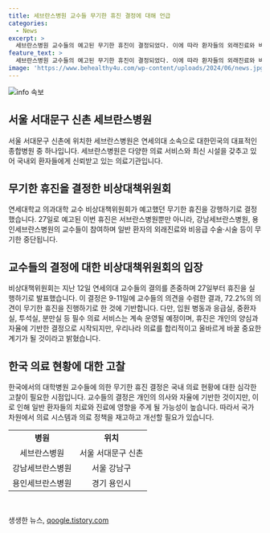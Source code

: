 ```yaml
---
title: 세브란스병원 교수들 무기한 휴진 결정에 대해 언급
categories:
  - News
excerpt: >
  세브란스병원 교수들의 예고된 무기한 휴진이 결정되었다. 이에 따라 환자들의 외래진료와 비응급 수술 등이 중단될 전망이다. 서울의대 등이 휴진을 중단한 가운데, 세브란스병원 교수들의 결정은 주목받을 것으로 보인다. 일부 필수 분야는 유지되나, 72.2%의 교수가 휴진을 지지하는 등 의료계 변화에 대한 관심이 높아질 전망이다.
feature_text: >
  세브란스병원 교수들의 예고된 무기한 휴진이 결정되었다. 이에 따라 환자들의 외래진료와 비응급 수술 등이 중단될 전망이다. 서울의대 등이 휴진을 중단한 가운데, 세브란스병원 교수들의 결정은 주목받을 것으로 보인다. 일부 필수 분야는 유지되나, 72.2%의 교수가 휴진을 지지하는 등 의료계 변화에 대한 관심이 높아질 전망이다.
image: 'https://www.behealthy4u.com/wp-content/uploads/2024/06/news.jpg'
---
```


<p><img src="https://www.behealthy4u.com/wp-content/uploads/2024/06/news.jpg" alt="info 속보" /></p>

<h2 data-ke-size="size26">서울 서대문구 신촌 세브란스병원</h2>

<p data-ke-size="size16">서울 서대문구 신촌에 위치한 세브란스병원은 연세의대 소속으로 대한민국의 대표적인 종합병원 중 하나입니다. 세브란스병원은 다양한 의료 서비스와 최신 시설을 갖추고 있어 국내외 환자들에게 신뢰받고 있는 의료기관입니다.</p>

<h2 data-ke-size="size26">무기한 휴진을 결정한 비상대책위원회</h2>

<p data-ke-size="size16">연세대학교 의과대학 교수 비상대책위원회가 예고했던 무기한 휴진을 강행하기로 결정했습니다. 27일로 예고된 이번 휴진은 서브란스병원뿐만 아니라, 강남세브란스병원, 용인세브란스병원의 교수들이 참여하며 일반 환자의 외래진료와 비응급 수술·시술 등이 무기한 중단됩니다.</p>

<h2 data-ke-size="size26">교수들의 결정에 대한 비상대책위원회의 입장</h2>

<p data-ke-size="size16">비상대책위원회는 지난 12일 연세의대 교수들의 결의를 존중하며 27일부터 휴진을 실행하기로 발표했습니다. 이 결정은 9-11일에 교수들의 의견을 수렴한 결과, 72.2%의 의견이 무기한 휴진을 진행하기로 한 것에 기반합니다. 다만, 입원 병동과 응급실, 중환자실, 투석실, 분만실 등 필수 의료 서비스는 계속 운영될 예정이며, 휴진은 개인의 양심과 자율에 기반한 결정으로 시작되지만, 우리나라 의료를 합리적이고 올바르게 바꿀 중요한 계기가 될 것이라고 밝혔습니다.</p>

<h2 data-ke-size="size26">한국 의료 현황에 대한 고찰</h2>

<p data-ke-size="size16">한국에서의 대학병원 교수들에 의한 무기한 휴진 결정은 국내 의료 현황에 대한 심각한 고찰이 필요한 시점입니다. 교수들의 결정은 개인의 의사와 자율에 기반한 것이지만, 이로 인해 일반 환자들의 치료와 진료에 영향을 주게 될 가능성이 높습니다. 따라서 국가 차원에서 의료 시스템과 의료 정책을 재고하고 개선할 필요가 있습니다.</p>

<table>
    <tbody>
        <tr>
            <td style="text-align: center; height: 17px;"><b>병원</b></td>
            <td style="text-align: center; height: 17px;"><b>위치</b></td>
        </tr>
        <tr>
            <td style="text-align: center; height: 17px;">세브란스병원</td>
            <td style="text-align: center; height: 17px;">서울 서대문구 신촌</td>
        </tr>
        <tr>
            <td style="text-align: center; height: 17px;">강남세브란스병원</td>
            <td style="text-align: center; height: 17px;">서울 강남구</td>
        </tr>
        <tr>
            <td style="text-align: center; height: 17px;">용인세브란스병원</td>
            <td style="text-align: center; height: 17px;">경기 용인시</td>
        </tr>
    </tbody>
</table>

<p data-ke-size="size16">&nbsp;</p>
생생한 뉴스, <a href="https://qoogle.tistory.com" rel="dofollow">qoogle.tistory.com</a>


